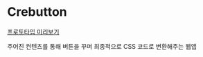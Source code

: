 # Crebutton

[프로토타입 미리보기](https://www.figma.com/file/z4lED1JybffuuLdipjpQl8/Crebutton)

주어진 컨텐츠를 통해 버튼을 꾸며 최종적으로 CSS 코드로 변환해주는 웹앱
